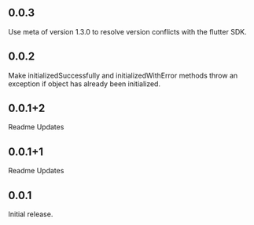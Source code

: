 ## 0.0.3

Use meta of version 1.3.0 to resolve version conflicts with the flutter SDK.

## 0.0.2

Make initializedSuccessfully and initializedWithError methods throw an exception if object has already been initialized.

## 0.0.1+2

Readme Updates

## 0.0.1+1

Readme Updates

## 0.0.1

Initial release.

